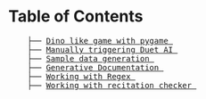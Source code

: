 
Table of Contents
=================

<pre>
    ├── <a href="dino-like-game.md">Dino like game with pygame </a>
    ├── <a href="manually-trigger-duet-ai.md">Manually triggering Duet AI </a>
    ├── <a href="sample-data-generation.md">Sample data generation </a>
    ├── <a href="generative-documentation.md">Generative Documentation </a>
    ├── <a href="working-with-regex.md ">Working with Regex </a>
    ├── <a href="working-with-recitation-checker.md">Working with recitation checker </a>
</pre>

